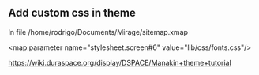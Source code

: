 Add custom css in theme
---

In file 
/home/rodrigo/Documents/Mirage/sitemap.xmap

<map:parameter name="stylesheet.screen#6" value="lib/css/fonts.css"/>


https://wiki.duraspace.org/display/DSPACE/Manakin+theme+tutorial
